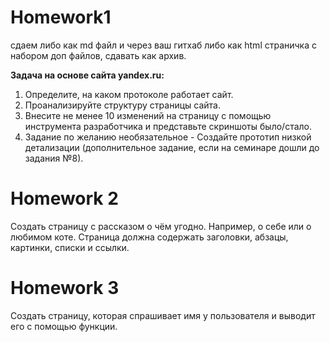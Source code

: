 # Homework1
сдаем либо как md файл и через ваш гитхаб
либо как html страничка с набором доп файлов, сдавать как архив.

**Задача на основе сайта yandex.ru:**
1. Определите, на каком протоколе работает сайт.
2. Проанализируйте структуру страницы сайта.
3. Внесите не менее 10 изменений на страницу с помощью инструмента разработчика и представьте скриншоты было/стало.
4. Задание по желанию необязательное - Создайте прототип низкой детализации (дополнительное задание, если на семинаре дошли до задания №8).

# Homework 2
Создать страницу с рассказом о чём угодно. Например, о себе или о любимом коте.
Страница должна содержать заголовки, абзацы, картинки, списки и ссылки.

# Homework 3
Создать страницу, которая спрашивает имя у пользователя и выводит его с помощью функции.